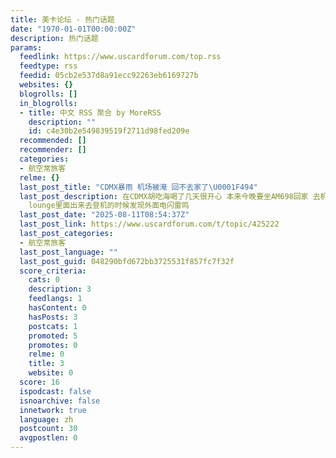 ```yaml
---
title: 美卡论坛 - 热门话题
date: "1970-01-01T00:00:00Z"
description: 热门话题
params:
  feedlink: https://www.uscardforum.com/top.rss
  feedtype: rss
  feedid: 05cb2e537d8a91ecc92263eb6169727b
  websites: {}
  blogrolls: []
  in_blogrolls:
  - title: 中文 RSS 聚合 by MoreRSS
    description: ""
    id: c4e30b2e549839519f2711d98fed209e
  recommended: []
  recommender: []
  categories:
  - 航空常旅客
  relme: {}
  last_post_title: "CDMX暴雨 机场被淹 回不去家了\U0001F494"
  last_post_description: 在CDMX胡吃海喝了几天很开心 本来今晚要坐AM698回家 去机场的路上开始掉点儿没太在意 结果从centurion
    lounge里面出来去登机的时候发现外面电闪雷鸣
  last_post_date: "2025-08-11T08:54:37Z"
  last_post_link: https://www.uscardforum.com/t/topic/425222
  last_post_categories:
  - 航空常旅客
  last_post_language: ""
  last_post_guid: 048290bfd672bb3725531f857fc7f32f
  score_criteria:
    cats: 0
    description: 3
    feedlangs: 1
    hasContent: 0
    hasPosts: 3
    postcats: 1
    promoted: 5
    promotes: 0
    relme: 0
    title: 3
    website: 0
  score: 16
  ispodcast: false
  isnoarchive: false
  innetwork: true
  language: zh
  postcount: 30
  avgpostlen: 0
---
```


